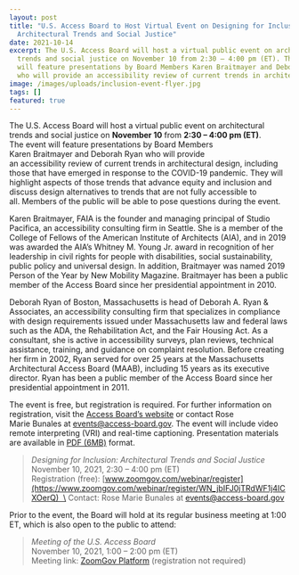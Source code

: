 ```yaml
---
layout: post
title: "U.S. Access Board to Host Virtual Event on Designing for Inclusion:
  Architectural Trends and Social Justice"
date: 2021-10-14
excerpt: The U.S. Access Board will host a virtual public event on architectural
  trends and social justice on November 10 from 2:30 – 4:00 pm (ET). The event
  will feature presentations by Board Members Karen Braitmayer and Deborah Ryan
  who will provide an accessibility review of current trends in architectural design, including those that have emerged in response to the COVID-19 pandemic. They will highlight aspects of those trends that advance equity and inclusion and discuss . . .
image: /images/uploads/inclusion-event-flyer.jpg
tags: []
featured: true
---
```

The U.S. Access Board will host a virtual public event on architectural trends and social justice on **November 10** from **2:30 – 4:00 pm (ET)**. The event will feature presentations by Board Members Karen Braitmayer and Deborah Ryan who will provide an accessibility review of current trends in architectural design, including those that have emerged in response to the COVID-19 pandemic. They will highlight aspects of those trends that advance equity and inclusion and discuss design alternatives to trends that are not fully accessible to all. Members of the public will be able to pose questions during the event. 

Karen Braitmayer, FAIA is the founder and managing principal of Studio Pacifica, an accessibility consulting firm in Seattle. She is a member of the College of Fellows of the American Institute of Architects (AIA), and in 2019 was awarded the AIA’s Whitney M. Young Jr. award in recognition of her leadership in civil rights for people with disabilities, social sustainability, public policy and universal design. In addition, Braitmayer was named 2019 Person of the Year by New Mobility Magazine. Braitmayer has been a public member of the Access Board since her presidential appointment in 2010.   

Deborah Ryan of Boston, Massachusetts is head of Deborah A. Ryan & Associates, an accessibility consulting firm that specializes in compliance with design requirements issued under Massachusetts law and federal laws such as the ADA, the Rehabilitation Act, and the Fair Housing Act. As a consultant, she is active in accessibility surveys, plan reviews, technical assistance, training, and guidance on complaint resolution. Before creating her firm in 2002, Ryan served for over 25 years at the Massachusetts Architectural Access Board (MAAB), including 15 years as its executive director. Ryan has been a public member of the Access Board since her presidential appointment in 2011. 

The event is free, but registration is required. For further information on registration, visit the [Access Board’s website](https://www.access-board.gov/about/meetings.html) or contact Rose Marie Bunales at [events@access-board.gov](mailto:events@access-board.gov). The event will include video remote interpreting (VRI) and real-time captioning. Presentation materials are available in [PDF (6MB)]( https://www.access-board.gov/files/presentations/usab-designing-for-inclusion-2021-11-10.pdf) format.

> *Designing for Inclusion: Architectural Trends and Social Justice*  \
November 10, 2021, 2:30 – 4:00 pm (ET)  \
Registration (free): [www.zoomgov.com/webinar/register](https://www.zoomgov.com/webinar/register/WN_jbIFJ0jTRdWF1j4ICXOerQ)  \
Contact: Rose Marie Bunales at [events@access-board.gov](mailto:events@access-board.gov) 

Prior to the event, the Board will hold at its regular business meeting at 1:00 ET, which is also open to the public to attend:

> *Meeting of the U.S. Access Board* \
November 10, 2021, 1:00 – 2:00 pm (ET) \
Meeting link: [ZoomGov Platform](www.zoomgov.com/j/1600456180?pwd=c0UzTnEwcFNUMU9ML1JmK0JueEZkUT09) (registration not required)

